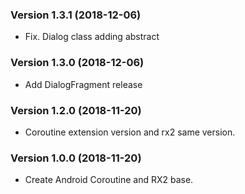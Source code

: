 ### Version 1.3.1 (2018-12-06)
- Fix. Dialog class adding abstract

### Version 1.3.0 (2018-12-06)
- Add DialogFragment release

### Version 1.2.0 (2018-11-20)
- Coroutine extension version and rx2 same version.

### Version 1.0.0 (2018-11-20)
 - Create Android Coroutine and RX2 base.